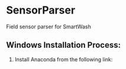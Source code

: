 # SensorParser
Field sensor parser for SmartWash

## Windows Installation Process: 
1. Install Anaconda from the following link: 
